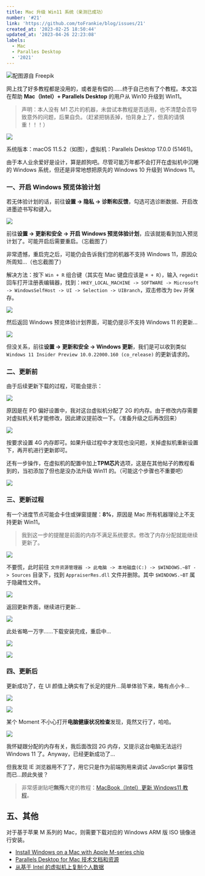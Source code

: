 ```yaml
---
title: Mac 升级 Win11 系统（亲测已成功）
number: '#21'
link: 'https://github.com/toFrankie/blog/issues/21'
created_at: '2023-02-25 18:50:44'
updated_at: '2023-04-26 22:23:08'
labels:
  - Mac
  - Paralles Desktop
  - '2021'
---
```

![配图源自 Freepik](https://upload-images.jianshu.io/upload_images/5128488-3e6f5d960c7326d5.jpg?imageMogr2/auto-orient/strip%7CimageView2/2/w/1240)


网上找了好多教程都是没用的，或者是有偿的......终于自己也有了个教程。本文旨在帮助 **Mac（Intel）+ Parallels Desktop** 的用户从 Win10 升级到 Win11。

> 声明：本人没有 M1 芯片的机器，未尝试本教程是否适用，也不清楚会否导致意外的问题，后果自负。（赶紧把锅丢掉，怕背身上了，但真的请慎重！！！）

![](https://upload-images.jianshu.io/upload_images/5128488-7c479abe6f0ebc62.png?imageMogr2/auto-orient/strip%7CimageView2/2/w/1240)

系统版本：macOS 11.5.2（如图），虚拟机：Parallels Desktop 17.0.0 (51461)。

由于本人业余爱好是设计，算是颜狗吧。尽管可能万年都不会打开在虚拟机中沉睡的 Windows 系统，但还是非常地想把原先的 Windows 10 升级到 Windows 11。

### 一、开启 Windows 预览体验计划

若无体验计划的话，前往**设置 -> 隐私 -> 诊断和反馈**，勾选可选诊断数据、开启改进墨迹书写和键入。

![](https://upload-images.jianshu.io/upload_images/5128488-d99d95166a9cc4b5.png?imageMogr2/auto-orient/strip%7CimageView2/2/w/1240)

前往**设置 -> 更新和安全 -> 开启 Windows 预览体验计划**，应该就能看到加入预览计划了。可能开启后需要重启。（忘截图了）


非常遗憾，重启完之后，可能仍会告诉我们您的机器不支持 Windows 11，原因众所周知...（也忘截图了）

解决方法：按下 `Win + R` 组合键（其实在 Mac 键盘应该是 `⌘ + R`），输入 `regedit` 回车打开注册表编辑器，找到：`HKEY_LOCAL_MACHINE -> SOFTWARE -> Microsoft -> WindowsSelfHost -> UI -> Selection -> UIBranch`，双击修改为 `Dev` 并保存。

![](https://upload-images.jianshu.io/upload_images/5128488-f39e5935f403b04f.png?imageMogr2/auto-orient/strip%7CimageView2/2/w/1240)

然后返回 Windows 预览体验计划界面，可能仍提示不支持 Windows 11 的更新...

![](https://upload-images.jianshu.io/upload_images/5128488-2ffb64e155ead292.png?imageMogr2/auto-orient/strip%7CimageView2/2/w/1240)

但没关系，前往**设置 -> 更新和安全 -> Windows 更新**，我们是可以收到类似 `Windows 11 Insider Preview 10.0.22000.160 (co_release)` 的更新请求的。


### 二、更新前

由于后续更新下载的过程，可能会提示：

![](https://upload-images.jianshu.io/upload_images/5128488-5d79d9d7d8d09066.png?imageMogr2/auto-orient/strip%7CimageView2/2/w/1240)

原因是在 PD 偏好设置中，我对这台虚拟机分配了 2G 的内存。由于修改内存需要对虚拟机关机才能修改，因此建议提前改一下。（准备升级之后再改回来）

![](https://upload-images.jianshu.io/upload_images/5128488-ca12862c5f53429d.png?imageMogr2/auto-orient/strip%7CimageView2/2/w/1240)

按要求设置 4G 内存即可。如果升级过程中才发现也没问题，关掉虚拟机重新设置下，再开机进行更新即可。

还有一步操作，在虚拟机的配置中加上**TPM芯片**选项，这是在其他帖子的教程看到的，当初添加了但也是没办法升级 Win11 的。（可能这个步骤也不重要吧）

![](https://upload-images.jianshu.io/upload_images/5128488-3fe5634ca0836462.png?imageMogr2/auto-orient/strip%7CimageView2/2/w/1240)



### 三、更新过程

有一个进度节点可能会卡住或弹窗提醒：**8%**，原因是 Mac 所有机器理论上不支持更新 Win11。

> 我到这一步的提醒是前面的内存不满足系统要求。修改了内存分配就能继续更新了。

![](https://upload-images.jianshu.io/upload_images/5128488-4fb4b28d15359594.png?imageMogr2/auto-orient/strip%7CimageView2/2/w/1240)

不要慌，此时前往 `文件资源管理器 -> 此电脑 -> 本地磁盘(C:) -> $WINDOWS.~BT -> Sources` 目录下，找到 `AppraiserRes.dll` 文件并删除。其中 `$WINDOWS.~BT` 属于隐藏性文件。

![](https://upload-images.jianshu.io/upload_images/5128488-d2ff031e94d87271.png?imageMogr2/auto-orient/strip%7CimageView2/2/w/1240)

返回更新界面，继续进行更新...

![](https://upload-images.jianshu.io/upload_images/5128488-8a3aaaa6a37d994d.png?imageMogr2/auto-orient/strip%7CimageView2/2/w/1240)


此处省略一万字......下载安装完成，重启中...

![](https://upload-images.jianshu.io/upload_images/5128488-f54c626d2c48d5e9.png?imageMogr2/auto-orient/strip%7CimageView2/2/w/1240)

![](https://upload-images.jianshu.io/upload_images/5128488-5c07b9105d341bb2.png?imageMogr2/auto-orient/strip%7CimageView2/2/w/1240)


### 四、更新后


更新成功了，在 UI 颜值上确实有了长足的提升...简单体验下来，略有点小卡...

![](https://upload-images.jianshu.io/upload_images/5128488-7af1ebf47946ab87.png?imageMogr2/auto-orient/strip%7CimageView2/2/w/1240)

![](https://upload-images.jianshu.io/upload_images/5128488-276d73efa206e2ae.png?imageMogr2/auto-orient/strip%7CimageView2/2/w/1240)


某个 Moment 不小心打开**电脑健康状况检查**发现，竟然又行了，哈哈。

![](https://upload-images.jianshu.io/upload_images/5128488-a610176c4458f5ea.png?imageMogr2/auto-orient/strip%7CimageView2/2/w/1240)

我怀疑跟分配的内存有关，我后面改回 2G 内存，又提示这台电脑无法运行 Windows 11 了。Anyway，已经更新成功了...

但我发现 IE 浏览器用不了了，用它只是作为前端狗用来调试 JavaScript 兼容性而已...顾此失彼？

> 非常感谢贴吧**無殇**大佬的教程：[MacBook（Intel）更新 Windows11 教程](https://tieba.baidu.com/p/7429413626?pid=140099731393&cid=0#140099731393)。

## 五、其他

对于基于苹果 M 系列的 Mac，则需要下载对应的 Windows ARM 版 ISO 镜像进行安装。

* [Install Windows on a Mac with Apple M-series chip](https://kb.parallels.com/en/125375)
* [Parallels Desktop for Mac 技术文档和资源](https://www.parallels.cn/products/desktop/resources/#requirements)
* [从基于 Intel 的虚拟机上复制个人数据](https://kb.parallels.com/cn/125344)

<!--

* [Fix "The processor isn't supported" issue when upgrading to Windows 11
](https://kb.parallels.com/128517?language=cn)
* [Use virtual Trusted Platform Module (TPM) in Parallels Desktop](https://kb.parallels.com/122702?language=cn)

-->
